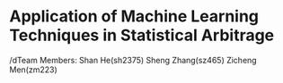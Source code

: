 # Application of Machine Learning Techniques in Statistical Arbitrage

/dTeam Members: 
Shan He(sh2375)
Sheng Zhang(sz465)
Zicheng Men(zm223)
